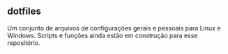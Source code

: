 ## dotfiles


Um conjunto de arquivos de configurações gerais e pessoais para Linux e Windows. Scripts e funções ainda estão em construção para esse repositório. 